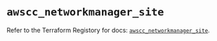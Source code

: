 # `awscc_networkmanager_site`

Refer to the Terraform Registory for docs: [`awscc_networkmanager_site`](https://registry.terraform.io/providers/hashicorp/awscc/0.70.0/docs/resources/networkmanager_site).
